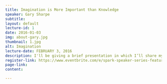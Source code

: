 ```yaml
---
title: Imagination is More Important than Knowledge
speaker: Gary Sharpe
subtitle: 
layout: default
lecture-id: 1
date: 2016-01-03
img: about-gary.jpg
thumbnail: 1.jpg
alt: Imagination
lecture-date: FEBRUARY 3, 2016
description: I'll be giving a brief presentation in which I’ll share my thoughts regarding innovation, imagination, and what it takes to build and create two successful multi-million dollar companies.
register-link: https://www.eventbrite.com/e/spark-speaker-series-featuring-gary-sharpe-tickets-20630298779
page-link:
content:

---
```


